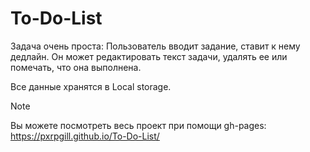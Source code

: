 # To-Do-List

Задача очень проста: Пользователь вводит задание, ставит к нему дедлайн. Он может редактировать текст задачи, удалять ее или помечать, что она выполнена.

Все данные хранятся в Local storage.

>[!NOTE]
>Вы можете посмотреть весь проект при помощи gh-pages:
>https://pxrpgill.github.io/To-Do-List/
